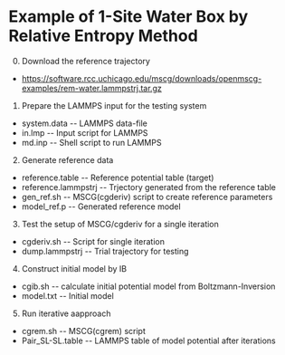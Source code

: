 Example of 1-Site Water Box by Relative Entropy Method
======================================================

0. Download the reference trajectory

  * https://software.rcc.uchicago.edu/mscg/downloads/openmscg-examples/rem-water.lammpstrj.tar.gz

1. Prepare the LAMMPS input for the testing system

  * system.data -- LAMMPS data-file
  * in.lmp      -- Input script for LAMMPS
  * md.inp      -- Shell script to run LAMMPS

2. Generate reference data

  * reference.table     -- Reference potential table (target)
  * reference.lammpstrj -- Trjectory generated from the reference table
  * gen_ref.sh          -- MSCG(cgderiv) script to create reference parameters
  * model_ref.p         -- Generated reference model

3. Test the setup of MSCG/cgderiv for a single iteration

  * cgderiv.sh     -- Script for single iteration
  * dump.lammpstrj -- Trial trajectory for testing

4. Construct initial model by IB

  * cgib.sh   -- calculate initial potential model from Boltzmann-Inversion
  * model.txt -- Initial model

5. Run iterative aapproach

  * cgrem.sh         -- MSCG(cgrem) script
  * Pair_SL-SL.table -- LAMMPS table of model potential after iterations
